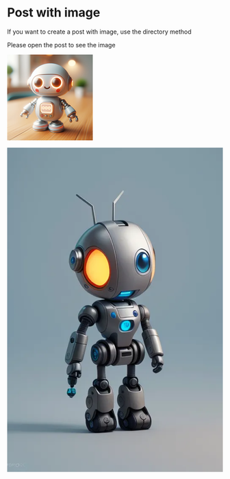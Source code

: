 <!--
[ID]: # (5d5217f2-c796-4372-8779-aa909f320f41)
[DATE]: # (2024-02-12 23:02:00.000)
[AUTHOR]: # (thiago)
[TAGS]: # (rust post-with_image)
-->

# Post with image

If you want to create a post with image, use the directory method

Please open the post to see the image

![](robot-small.png)

<!-- more -->

![](robot.webp)
